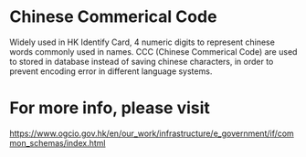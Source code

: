 # Chinese Commerical Code
Widely used in HK Identify Card, 4 numeric digits to represent chinese words commonly used in names.
CCC (Chinese Commerical Code) are used to stored in database instead of saving chinese characters, in order to prevent encoding error in different language systems.
# For more info, please visit
https://www.ogcio.gov.hk/en/our_work/infrastructure/e_government/if/common_schemas/index.html

